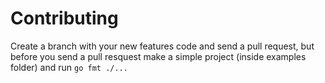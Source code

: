 # Contributing

Create a branch with your new features code and send a pull request, but before you send a pull resquest make a simple project (inside examples folder) and run `go fmt ./...`